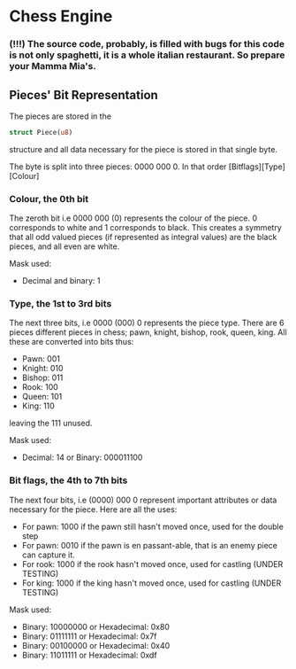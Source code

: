 # Chess Engine

### (!!!) The source code, probably, is filled with bugs for this code is not only spaghetti, it is a whole italian restaurant. So prepare your Mamma Mia's.

## Pieces' Bit Representation
The pieces are stored in the 
```rust
struct Piece(u8)
```
structure and all data necessary for the piece is stored in that single byte.

The byte is split into three pieces: 0000 000 0. In that order [Bitflags][Type][Colour]

### Colour, the 0th bit
The zeroth bit i.e 0000 000 (0) represents the colour of the piece. 0 corresponds to white and 1 corresponds to black. This creates a symmetry that all odd valued pieces (if represented as integral values) are the black pieces, and all even are white.

Mask used: 
- Decimal and binary: 1

### Type, the 1st to 3rd bits
The next three bits, i.e 0000 (000) 0 represents the piece type. There are 6 pieces different pieces in chess; pawn, knight, bishop, rook, queen, king. All these are converted into bits thus:
- Pawn: 001
- Knight: 010
- Bishop: 011
- Rook: 100
- Queen: 101
- King: 110

leaving the 111 unused.

Mask used:
- Decimal: 14 or Binary: 000011100

### Bit flags, the 4th to 7th bits
The next four bits, i.e (0000) 000 0 represent important attributes or data necessary for the piece. Here are all the uses:

- For pawn: 1000 if the pawn still hasn't moved once, used for the double step
- For pawn: 0010 if the pawn is en passant-able, that is an enemy piece can capture it.
- For rook: 1000 if the rook hasn't moved once, used for castling (UNDER TESTING)
- For king: 1000 if the king hasn't moved once, used for castling (UNDER TESTING)

Mask used:
- Binary: 10000000 or Hexadecimal: 0x80
- Binary: 01111111 or Hexadecimal: 0x7f
- Binary: 00100000 or Hexadecimal: 0x40
- Binary: 11011111 or Hexadecimal: 0xdf
